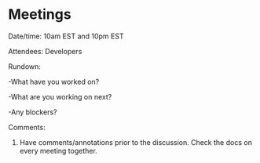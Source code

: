 # Meetings

Date/time: 10am EST and 10pm EST

Attendees: Developers

Rundown:

-What have you worked on?

-What are you working on next?

-Any blockers?

  
Comments:

1. Have comments/annotations prior to the discussion. Check the docs on every meeting together.

